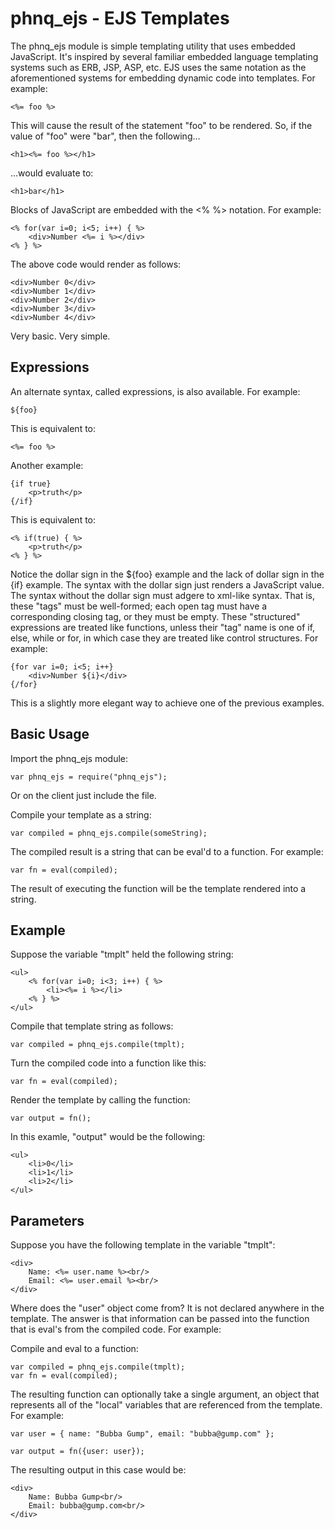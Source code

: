 phnq_ejs - EJS Templates
========================
The phnq_ejs module is simple templating utility that uses embedded JavaScript. It's inspired by several familiar embedded language templating systems such as ERB, JSP, ASP, etc. EJS uses the same notation as the aforementioned systems for embedding dynamic code into templates.  For example:

	<%= foo %>

This will cause the result of the statement "foo" to be rendered.  So, if the value of "foo" were "bar", then the following...

	<h1><%= foo %></h1>

...would evaluate to:

	<h1>bar</h1>

Blocks of JavaScript are embedded with the <% %> notation.  For example:

	<% for(var i=0; i<5; i++) { %>
		<div>Number <%= i %></div>
	<% } %>

The above code would render as follows:

	<div>Number 0</div>
	<div>Number 1</div>
	<div>Number 2</div>
	<div>Number 3</div>
	<div>Number 4</div>

Very basic. Very simple.

Expressions
-----------
An alternate syntax, called expressions, is also available. For example:

	${foo}

This is equivalent to:

	<%= foo %>

Another example:

	{if true}
		<p>truth</p>
	{/if}

This is equivalent to:

	<% if(true) { %>
		<p>truth</p>
	<% } %>

Notice the dollar sign in the ${foo} example and the lack of dollar sign in the {if} example. The syntax with the dollar sign just renders a JavaScript value.  The syntax without the dollar sign must adgere to xml-like syntax. That is, these "tags" must be well-formed; each open tag must have a corresponding closing tag, or they must be empty. These "structured" expressions are treated like functions, unless their "tag" name is one of if, else, while or for, in which case they are treated like control structures. For example:

	{for var i=0; i<5; i++}
		<div>Number ${i}</div>
	{/for}

This is a slightly more elegant way to achieve one of the previous examples.


Basic Usage
-----------

Import the phnq_ejs module:

	var phnq_ejs = require("phnq_ejs");

Or on the client just include the file.

Compile your template as a string:

	var compiled = phnq_ejs.compile(someString);

The compiled result is a string that can be eval'd to a function. For example:

	var fn = eval(compiled);

The result of executing the function will be the template rendered into a string.

Example
-------

Suppose the variable "tmplt" held the following string:

	<ul>
		<% for(var i=0; i<3; i++) { %>
			<li><%= i %></li>
		<% } %>
	</ul>

Compile that template string as follows:

	var compiled = phnq_ejs.compile(tmplt);

Turn the compiled code into a function like this:

	var fn = eval(compiled);

Render the template by calling the function:

	var output = fn();

In this examle, "output" would be the following:

	<ul>
		<li>0</li>
		<li>1</li>
		<li>2</li>
	</ul>

Parameters
----------

Suppose you have the following template in the variable "tmplt":

	<div>
		Name: <%= user.name %><br/>
		Email: <%= user.email %><br/>
	</div>

Where does the "user" object come from? It is not declared anywhere in the template. The answer is that information can be passed into the function that is eval's from the compiled code. For example:

Compile and eval to a function:

	var compiled = phnq_ejs.compile(tmplt);
	var fn = eval(compiled);

The resulting function can optionally take a single argument, an object that represents all of the "local" variables that are referenced from the template.  For example:

	var user = { name: "Bubba Gump", email: "bubba@gump.com" };

	var output = fn({user: user});

The resulting output in this case would be:

	<div>
		Name: Bubba Gump<br/>
		Email: bubba@gump.com<br/>
	</div>

